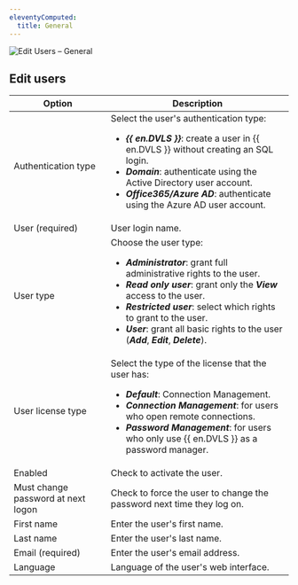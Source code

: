 ```yaml
---
eleventyComputed:
  title: General
---
```

![Edit Users – General](https://cdnweb.devolutions.net/docs/en/server/ServerOp7005.png)

## Edit users
| Option                             | Description                                                           |
|------------------------------------|-----------------------------------------------------------------------|
| Authentication type                | Select the user's authentication type:<br><ul><li>***{{ en.DVLS }}***: create a user in {{ en.DVLS }} without creating an SQL login.</li><li>***Domain***: authenticate using the Active Directory user account.</li><li>***Office365/Azure AD***: authenticate using the Azure AD user account.</li></ul> |
| User (required)                    | User login name.                                                      |
| User type                          | Choose the user type:<br><ul><li>***Administrator***: grant full administrative rights to the user.</li><li>***Read only user***: grant only the ***View*** access to the user.</li><li>***Restricted user***: select which rights to grant to the user.</li><li>***User***: grant all basic rights to the user (***Add***, ***Edit***, ***Delete***).</li></ul> |
| User license type                  | Select the type of the license that the user has:<br><ul><li>***Default***: Connection Management.</li><li>***Connection Management***: for users who open remote connections.</li><li>***Password Management***: for users who only use {{ en.DVLS }} as a password manager.</li></ul> |
| Enabled                            | Check to activate the user.                                           |
| Must change password at next logon | Check to force the user to change the password next time they log on. |
| First name                         | Enter the user's first name.                                          |
| Last name                          | Enter the user's last name.                                           |
| Email (required)                   | Enter the user's email address.                                       |
| Language                           | Language of the user's web interface.                                 |
